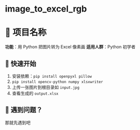 # image_to_excel_rgb

# 📌 项目名称  
**功能**：用 Python 把图片转为 Excel 像素画 
**适用人群**：Python 初学者

## 🚀 快速开始
1. 安装依赖：`pip install openpyxl pillow`
2. `pip install opencv-python numpy xlsxwriter`
3. 上传一张图片到根目录如 `input.jpg`
4. 查看生成的 `output.xlsx`  


## 🤔 遇到问题？
那就先遇到吧
